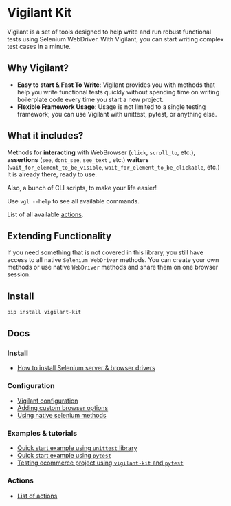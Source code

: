 # Vigilant Kit
Vigilant is a set of tools designed to help write and run robust functional tests using Selenium WebDriver. With Vigilant, you can start writing complex test
cases in a minute.

## Why Vigilant?
- **Easy to start & Fast To Write**: Vigilant provides you with methods that help you write functional tests quickly 
without spending time on writing boilerplate code every time you start a new project.
- **Flexible Framework Usage**: Usage is not limited to a single testing framework; you can use Vigilant with unittest,
  pytest, or anything else.

## What it includes?
Methods for **interacting** with WebBrowser (`click`, `scroll_to`,  etc.), **assertions** (`see`, `dont_see`, `see_text`
, etc.) **waiters** (`wait_for_element_to_be_visible`, `wait_for_element_to_be_clickable`, etc.)
It is already there, ready to use.

Also, a bunch of CLI scripts, to make your life easier!

Use `vgl --help` to see all available commands.

List of all available [actions](docs/actions.md).

## Extending Functionality
If you need something that is not covered in this library, you still have access to all native `Selenium WebDriver` 
methods. You can create your own methods or use native `WebDriver` methods and share them on one browser session.

## Install
```shell
pip install vigilant-kit
```

## Docs
### Install
- [How to install Selenium server & browser drivers](docs/selenium_install.md)

### Configuration
- [Vigilant configuration](docs/configuration.md)
- [Adding custom browser options](docs/browser_options.md)
- [Using native selenium methods](docs/native_selenium.md)

### Examples & tutorials
- [Quick start example using `unittest` library](docs/vigilant_unittest.md) 
- [Quick start example using `pytest`](docs/vigilant_pytest.md) 
- [Testing ecommerce project using `vigilant-kit` and `pytest`](docs/tutorial_pytest.md)

### Actions
- [List of actions](docs/actions.md)
